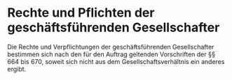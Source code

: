 # Rechte und Pflichten der geschäftsführenden Gesellschafter

Die Rechte und Verpflichtungen der geschäftsführenden Gesellschafter bestimmen sich nach den für den Auftrag geltenden Vorschriften der §§ 664 bis 670, soweit sich nicht aus dem Gesellschaftsverhältnis ein anderes ergibt.